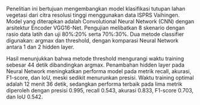 Penelitian ini bertujuan mengembangkan model klasifikasi tutupan lahan vegetasi dari citra resolusi tinggi menggunakan data ISPRS Vaihingen. Model yang diterapkan adalah Convolutional Neural Network (CNN) dengan arsitektur Encoder VGG16-Net. Pengujian melibatkan 8 skenario dengan rasio data latih dan uji 80%:20% serta 70%:30%. Dua metode classifier digunakan: argmax dan threshold, dengan komparasi Neural Network antara 1 dan 2 hidden layer.

Hasil menunjukkan bahwa metode threshold mengurangi waktu training sebesar 44 detik dibandingkan argmax. Penambahan hidden layer pada Neural Network meningkatkan performa model pada metrik recall, akurasi, F1-score, dan IoU, meski sedikit menurunkan presisi. Waktu training optimal adalah 12 menit 36 detik, sedangkan performa terbaik pada lima metrik diperoleh dengan presisi 0.995, recall 0.543, akurasi 0.833, F1-score 0.703, dan IoU 0.542.

